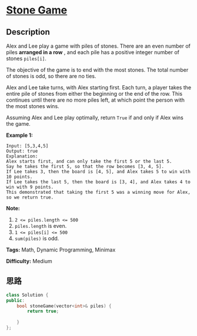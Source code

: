 # [Stone Game][title]

## Description

Alex and Lee play a game with piles of stones.  There are an even number of
piles **arranged in a row** , and each pile has a positive integer number of
stones `piles[i]`.

The objective of the game is to end with the most stones.  The total number of
stones is odd, so there are no ties.

Alex and Lee take turns, with Alex starting first.  Each turn, a player takes
the entire pile of stones from either the beginning or the end of the row.
This continues until there are no more piles left, at which point the person
with the most stones wins.

Assuming Alex and Lee play optimally, return `True` if and only if Alex wins
the game.



**Example 1:**
            Input: [5,3,4,5]    Output: true    Explanation:    Alex starts first, and can only take the first 5 or the last 5.    Say he takes the first 5, so that the row becomes [3, 4, 5].    If Lee takes 3, then the board is [4, 5], and Alex takes 5 to win with 10 points.    If Lee takes the last 5, then the board is [3, 4], and Alex takes 4 to win with 9 points.    This demonstrated that taking the first 5 was a winning move for Alex, so we return true.    



**Note:**

  1. `2 <= piles.length <= 500`
  2. `piles.length` is even.
  3. `1 <= piles[i] <= 500`
  4. `sum(piles)` is odd.


**Tags:** Math, Dynamic Programming, Minimax

**Difficulty:** Medium

## 思路

``` cpp
class Solution {
public:
    bool stoneGame(vector<int>& piles) {
        return true;
        
    }
};
```

[title]: https://leetcode.com/problems/stone-game
